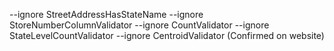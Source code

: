 --ignore StreetAddressHasStateName --ignore StoreNumberColumnValidator --ignore CountValidator --ignore StateLevelCountValidator --ignore CentroidValidator (Confirmed on website)
